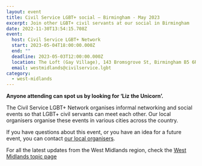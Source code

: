 ```yaml
---
layout: event
title: Civil Service LGBT+ social – Birmingham - May 2023
excerpt: Join other LGBT+ civil servants at our social in Birmingham
date: 2022-11-30T13:54:15.708Z
event:
  host: Civil Service LGBT+ Network
  start: 2023-05-04T18:00:00.000Z
  end: ""
  deadline: 2023-05-03T12:00:00.000Z
  location: The Loft (Gay Village), 143 Bromsgrove St, Birmingham B5 6RG
  email: westmidlands@civilservice.lgbt
category:
  - west-midlands
---
```

**Anyone attending can spot us by looking for ‘Liz the Unicorn’.**

The Civil Service LGBT+ Network organises informal networking and social events so that LGBT+ civil servants can meet each other. Our local organisers organise these events in various cities across the country.

If you have questions about this event, or you have an idea for a future event, you can contact [our local organisers](/team).

For all the latest updates from the West Midlands region, check the [West Midlands topic page](/topic/west-midlands)